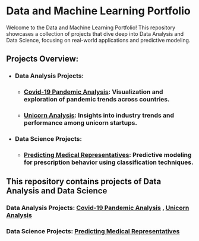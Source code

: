 # Data and Machine Learning Portfolio
Welcome to the Data and Machine Learning Portfolio! This repository showcases a collection of projects that dive deep into Data Analysis and Data Science, focusing on real-world applications and predictive modeling.
## Projects Overview:
* ### Data Analysis Projects:
   * ### [Covid-19 Pandemic Analysis](https://github.com/omar25599/SQL-Projects/tree/main/Covid-19%20pandemic%20Analysis): Visualization and exploration of pandemic trends across countries.
   * ### [Unicorn Analysis](https://github.com/omar25599/SQL-Projects/tree/main/Unicorn%20Analysis): Insights into industry trends and performance among unicorn startups.
* ### Data Science Projects:
   * ### [Predicting Medical Representatives](https://github.com/omar25599/DA-Projects/tree/main/predicting%20medical%20representatives): Predictive modeling for prescription behavior using classification techniques.

## This repository contains projects of Data Analysis and Data Science
### Data Analysis Projects: [Covid-19 Pandemic Analysis](https://github.com/omar25599/SQL-Projects/tree/main/Covid-19%20pandemic%20Analysis) , [Unicorn Analysis](https://github.com/omar25599/SQL-Projects/tree/main/Unicorn%20Analysis)
### Data Science Projects: [Predicting Medical Representatives](https://github.com/omar25599/DA-Projects/tree/main/predicting%20medical%20representatives)
